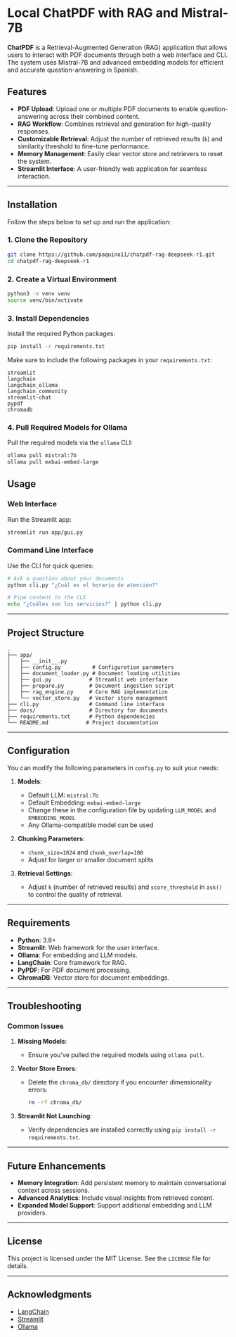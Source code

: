 # Local ChatPDF with RAG and Mistral-7B

**ChatPDF** is a Retrieval-Augmented Generation (RAG) application that allows users to interact with PDF documents through both a web interface and CLI. The system uses Mistral-7B and advanced embedding models for efficient and accurate question-answering in Spanish.

## Features

- **PDF Upload**: Upload one or multiple PDF documents to enable question-answering across their combined content.
- **RAG Workflow**: Combines retrieval and generation for high-quality responses.
- **Customizable Retrieval**: Adjust the number of retrieved results (`k`) and similarity threshold to fine-tune performance.
- **Memory Management**: Easily clear vector store and retrievers to reset the system.
- **Streamlit Interface**: A user-friendly web application for seamless interaction.

---

## Installation

Follow the steps below to set up and run the application:

### 1. Clone the Repository

```bash
git clone https://github.com/paquino11/chatpdf-rag-deepseek-r1.git
cd chatpdf-rag-deepseek-r1
```

### 2. Create a Virtual Environment

```bash
python3 -m venv venv
source venv/bin/activate
```

### 3. Install Dependencies

Install the required Python packages:

```bash
pip install -r requirements.txt
```

Make sure to include the following packages in your `requirements.txt`:

```
streamlit
langchain
langchain_ollama
langchain_community
streamlit-chat
pypdf
chromadb
```

### 4. Pull Required Models for Ollama

Pull the required models via the `ollama` CLI:

```bash
ollama pull mistral:7b
ollama pull mxbai-embed-large
```

## Usage

### Web Interface

Run the Streamlit app:

```bash
streamlit run app/gui.py
```

### Command Line Interface

Use the CLI for quick queries:

```bash
# Ask a question about your documents
python cli.py "¿Cuál es el horario de atención?"

# Pipe content to the CLI
echo "¿Cuáles son los servicios?" | python cli.py
```

---

## Project Structure

```
.
├── app/
│   ├── __init__.py
│   ├── config.py          # Configuration parameters
│   ├── document_loader.py # Document loading utilities
│   ├── gui.py            # Streamlit web interface
│   ├── prepare.py        # Document ingestion script
│   ├── rag_engine.py     # Core RAG implementation
│   └── vector_store.py   # Vector store management
├── cli.py                # Command line interface
├── docs/                 # Directory for documents
├── requirements.txt      # Python dependencies
└── README.md            # Project documentation
```

---

## Configuration

You can modify the following parameters in `config.py` to suit your needs:

1. **Models**:
   - Default LLM: `mistral:7b`
   - Default Embedding: `mxbai-embed-large`
   - Change these in the configuration file by updating `LLM_MODEL` and `EMBEDDING_MODEL`
   - Any Ollama-compatible model can be used

2. **Chunking Parameters**:
   - `chunk_size=1024` and `chunk_overlap=100`
   - Adjust for larger or smaller document splits

3. **Retrieval Settings**:
   - Adjust `k` (number of retrieved results) and `score_threshold` in `ask()` to control the quality of retrieval.

---

## Requirements

- **Python**: 3.8+
- **Streamlit**: Web framework for the user interface.
- **Ollama**: For embedding and LLM models.
- **LangChain**: Core framework for RAG.
- **PyPDF**: For PDF document processing.
- **ChromaDB**: Vector store for document embeddings.

---

## Troubleshooting

### Common Issues

1. **Missing Models**:
   - Ensure you've pulled the required models using `ollama pull`.

2. **Vector Store Errors**:
   - Delete the `chroma_db/` directory if you encounter dimensionality errors:
     ```bash
     rm -rf chroma_db/
     ```

3. **Streamlit Not Launching**:
   - Verify dependencies are installed correctly using `pip install -r requirements.txt`.

---

## Future Enhancements

- **Memory Integration**: Add persistent memory to maintain conversational context across sessions.
- **Advanced Analytics**: Include visual insights from retrieved content.
- **Expanded Model Support**: Support additional embedding and LLM providers.

---

## License

This project is licensed under the MIT License. See the `LICENSE` file for details.

---

## Acknowledgments

- [LangChain](https://github.com/hwchase17/langchain)
- [Streamlit](https://github.com/streamlit/streamlit)
- [Ollama](https://ollama.ai/)

